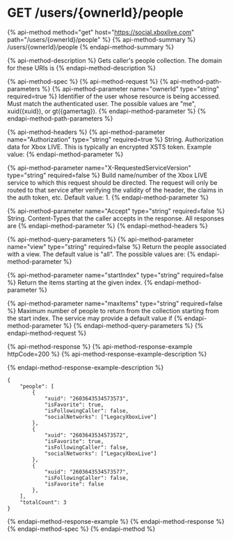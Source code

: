 # GET /users/{ownerId}/people

{% api-method method="get" host="https://social.xboxlive.com" path="/users/{ownerId}/people" %}
{% api-method-summary %}
/users/{ownerId}/people
{% endapi-method-summary %}

{% api-method-description %}
Gets caller's people collection. The domain for these URIs is
{% endapi-method-description %}

{% api-method-spec %}
{% api-method-request %}
{% api-method-path-parameters %}
{% api-method-parameter name="ownerId" type="string" required=true %}
Identifier of the user whose resource is being accessed. Must match the authenticated user. The possible values are "me", xuid\({xuid}\), or gt\({gamertag}\).
{% endapi-method-parameter %}
{% endapi-method-path-parameters %}

{% api-method-headers %}
{% api-method-parameter name="Authorization" type="string" required=true %}
String. Authorization data for Xbox LIVE. This is typically an encrypted XSTS token. Example value:
{% endapi-method-parameter %}

{% api-method-parameter name="X-RequestedServiceVersion" type="string" required=false %}
Build name/number of the Xbox LIVE service to which this request should be directed. The request will only be routed to that service after verifying the validity of the header, the claims in the auth token, etc. Default value: 1.
{% endapi-method-parameter %}

{% api-method-parameter name="Accept" type="string" required=false %}
String. Content-Types that the caller accepts in the response. All responses are
{% endapi-method-parameter %}
{% endapi-method-headers %}

{% api-method-query-parameters %}
{% api-method-parameter name="view" type="string" required=false %}
Return the people associated with a view. The default value is "all". The possible values are:
{% endapi-method-parameter %}

{% api-method-parameter name="startIndex" type="string" required=false %}
Return the items starting at the given index.
{% endapi-method-parameter %}

{% api-method-parameter name="maxItems" type="string" required=false %}
Maximum number of people to return from the collection starting from the start index. The service may provide a default value if
{% endapi-method-parameter %}
{% endapi-method-query-parameters %}
{% endapi-method-request %}

{% api-method-response %}
{% api-method-response-example httpCode=200 %}
{% api-method-response-example-description %}

{% endapi-method-response-example-description %}

```text
{
    "people": [
        {
            "xuid": "2603643534573573",
            "isFavorite": true,
            "isFollowingCaller": false,
            "socialNetworks": ["LegacyXboxLive"]
        },
        {
            "xuid": "2603643534573572",
            "isFavorite": true,
            "isFollowingCaller": false,
            "socialNetworks": ["LegacyXboxLive"]
        },
        {
            "xuid": "2603643534573577",
            "isFollowingCaller": false,
            "isFavorite": false
        },
    ],
    "totalCount": 3
}
```
{% endapi-method-response-example %}
{% endapi-method-response %}
{% endapi-method-spec %}
{% endapi-method %}

